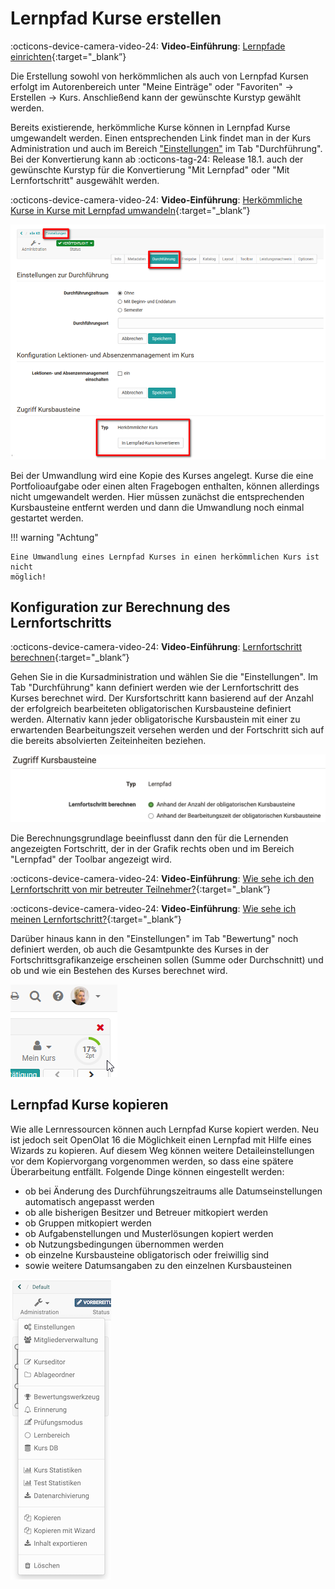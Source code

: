 # Lernpfad Kurse erstellen

:octicons-device-camera-video-24: **Video-Einführung**: [Lernpfade einrichten](<https://www.youtube.com/embed/7TFx8877Uaw>){:target="_blank”}

Die Erstellung sowohl von herkömmlichen als auch von Lernpfad Kursen erfolgt
im Autorenbereich unter "Meine Einträge" oder "Favoriten" -> Erstellen ->
Kurs. Anschließend kann der gewünschte Kurstyp gewählt werden.

Bereits existierende, herkömmliche Kurse können in Lernpfad Kurse umgewandelt
werden. Einen entsprechenden Link findet man in der Kurs Administration und
auch im Bereich ["Einstellungen"](../learningresources/Course_Settings.de.md) im Tab "Durchführung". Bei der Konvertierung kann ab :octicons-tag-24: Release 18.1.  auch der gewünschte Kurstyp für die Konvertierung "Mit Lernpfad" oder "Mit Lernfortschritt" ausgewählt werden. 

:octicons-device-camera-video-24: **Video-Einführung**: [Herkömmliche Kurse in Kurse mit Lernpfad umwandeln](<https://www.youtube.com/embed/0Y39TXKwVqc>){:target="_blank”}

![Link zur Konvertierung von herkömmlichen Kursen](assets/Kurs_umwandeln_Lernpad.png)

Bei der Umwandlung wird eine Kopie des Kurses angelegt. Kurse die eine
Portfolioaufgabe oder einen alten Fragebogen enthalten, können allerdings
nicht umgewandelt werden. Hier müssen zunächst die entsprechenden
Kursbausteine entfernt werden und dann die Umwandlung noch einmal gestartet
werden.

!!! warning "Achtung"

    Eine Umwandlung eines Lernpfad Kurses in einen herkömmlichen Kurs ist nicht
    möglich!

## Konfiguration zur Berechnung des Lernfortschritts

:octicons-device-camera-video-24: **Video-Einführung**: [Lernfortschritt berechnen](<https://www.youtube.com/embed/j8Yfkht2gQU>){:target="_blank”}

Gehen Sie in die Kursadministration und wählen Sie die "Einstellungen". Im Tab
"Durchführung" kann definiert werden wie der Lernfortschritt des Kurses
berechnet wird. Der Kursfortschritt kann basierend auf der Anzahl der
erfolgreich bearbeiteten obligatorischen Kursbausteine definiert werden.
Alternativ kann jeder obligatorische Kursbaustein mit einer zu erwartenden
Bearbeitungszeit versehen werden und der Fortschritt sich auf die bereits
absolvierten Zeiteinheiten beziehen.

![Berechnungsgrundlage Lernfortschritt](assets/Access_Course_Elements.de.png)
 
Die Berechnungsgrundlage beeinflusst dann den für die Lernenden angezeigten
Fortschritt, der in der Grafik rechts oben und im Bereich "Lernpfad" der Toolbar angezeigt
wird.

:octicons-device-camera-video-24: **Video-Einführung**: [Wie sehe ich den Lernfortschritt von mir betreuter Teilnehmer?](<https://www.youtube.com/embed/VO7TyxN9EOA>){:target="_blank”}

:octicons-device-camera-video-24: **Video-Einführung**: [Wie sehe ich meinen Lernfortschritt?](<https://www.youtube.com/embed/sC2si_giXY8>){:target="_blank”}


Darüber hinaus kann in den "Einstellungen" im Tab "Bewertung" noch definiert werden, ob auch die Gesamtpunkte des Kurses in der Fortschrittsgrafikanzeige erscheinen sollen (Summe oder Durchschnitt) und ob und wie ein Bestehen des Kurses berechnet wird.
  

![Lerner Prozentfortschritt](assets/Prozentanzeige.png)

## Lernpfad Kurse kopieren

Wie alle Lernressourcen können auch Lernpfad Kurse kopiert werden. Neu ist jedoch seit OpenOlat 16 die Möglichkeit einen Lernpfad mit Hilfe eines Wizards zu kopieren. Auf diesem Weg können weitere Detaileinstellungen vor dem Kopiervorgang vorgenommen werden, so dass eine spätere Überarbeitung entfällt. Folgende Dinge können eingestellt werden:

  * ob bei Änderung des Durchführungszeitraums alle Datumseinstellungen automatisch angepasst werden
  * ob alle bisherigen Besitzer und Betreuer mitkopiert werden
  * ob Gruppen mitkopiert werden
  * ob Aufgabenstellungen und Musterlösungen kopiert werden
  * ob Nutzungsbedingungen übernommen werden
  * ob einzelne Kursbausteine obligatorisch oder freiwillig sind
  * sowie weitere Datumsangaben zu den einzelnen Kursbausteinen

![Administration - Kopieren mit Wizard](assets/Copy_Learning_Path.de.wm.png)
